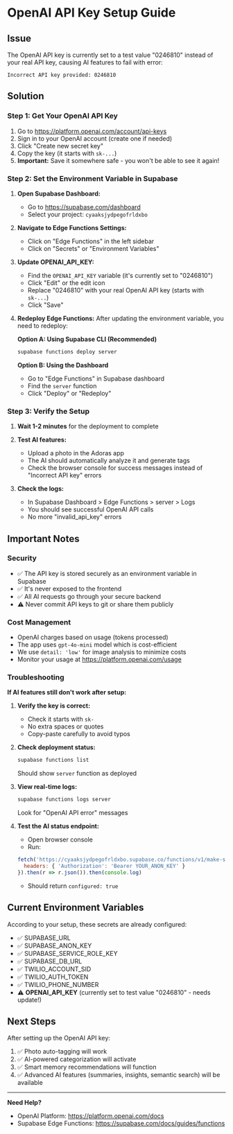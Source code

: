 # OpenAI API Key Setup Guide

## Issue
The OpenAI API key is currently set to a test value "0246810" instead of your real API key, causing AI features to fail with error:
```
Incorrect API key provided: 0246810
```

## Solution

### Step 1: Get Your OpenAI API Key
1. Go to https://platform.openai.com/account/api-keys
2. Sign in to your OpenAI account (create one if needed)
3. Click "Create new secret key"
4. Copy the key (it starts with `sk-...`)
5. **Important:** Save it somewhere safe - you won't be able to see it again!

### Step 2: Set the Environment Variable in Supabase

1. **Open Supabase Dashboard:**
   - Go to https://supabase.com/dashboard
   - Select your project: `cyaaksjydpegofrldxbo`

2. **Navigate to Edge Functions Settings:**
   - Click on "Edge Functions" in the left sidebar
   - Click on "Secrets" or "Environment Variables"

3. **Update OPENAI_API_KEY:**
   - Find the `OPENAI_API_KEY` variable (it's currently set to "0246810")
   - Click "Edit" or the edit icon
   - Replace "0246810" with your real OpenAI API key (starts with `sk-...`)
   - Click "Save"

4. **Redeploy Edge Functions:**
   After updating the environment variable, you need to redeploy:
   
   **Option A: Using Supabase CLI (Recommended)**
   ```bash
   supabase functions deploy server
   ```
   
   **Option B: Using the Dashboard**
   - Go to "Edge Functions" in Supabase dashboard
   - Find the `server` function
   - Click "Deploy" or "Redeploy"

### Step 3: Verify the Setup

1. **Wait 1-2 minutes** for the deployment to complete

2. **Test AI features:**
   - Upload a photo in the Adoras app
   - The AI should automatically analyze it and generate tags
   - Check the browser console for success messages instead of "Incorrect API key" errors

3. **Check the logs:**
   - In Supabase Dashboard > Edge Functions > server > Logs
   - You should see successful OpenAI API calls
   - No more "invalid_api_key" errors

## Important Notes

### Security
- ✅ The API key is stored securely as an environment variable in Supabase
- ✅ It's never exposed to the frontend
- ✅ All AI requests go through your secure backend
- ⚠️ Never commit API keys to git or share them publicly

### Cost Management
- OpenAI charges based on usage (tokens processed)
- The app uses `gpt-4o-mini` model which is cost-efficient
- We use `detail: 'low'` for image analysis to minimize costs
- Monitor your usage at https://platform.openai.com/usage

### Troubleshooting

**If AI features still don't work after setup:**

1. **Verify the key is correct:**
   - Check it starts with `sk-`
   - No extra spaces or quotes
   - Copy-paste carefully to avoid typos

2. **Check deployment status:**
   ```bash
   supabase functions list
   ```
   Should show `server` function as deployed

3. **View real-time logs:**
   ```bash
   supabase functions logs server
   ```
   Look for "OpenAI API error" messages

4. **Test the AI status endpoint:**
   - Open browser console
   - Run:
   ```javascript
   fetch('https://cyaaksjydpegofrldxbo.supabase.co/functions/v1/make-server-deded1eb/ai/status', {
     headers: { 'Authorization': 'Bearer YOUR_ANON_KEY' }
   }).then(r => r.json()).then(console.log)
   ```
   - Should return `configured: true`

## Current Environment Variables

According to your setup, these secrets are already configured:
- ✅ SUPABASE_URL
- ✅ SUPABASE_ANON_KEY  
- ✅ SUPABASE_SERVICE_ROLE_KEY
- ✅ SUPABASE_DB_URL
- ✅ TWILIO_ACCOUNT_SID
- ✅ TWILIO_AUTH_TOKEN
- ✅ TWILIO_PHONE_NUMBER
- ⚠️ **OPENAI_API_KEY** (currently set to test value "0246810" - needs update!)

## Next Steps

After setting up the OpenAI API key:
1. ✅ Photo auto-tagging will work
2. ✅ AI-powered categorization will activate
3. ✅ Smart memory recommendations will function
4. ✅ Advanced AI features (summaries, insights, semantic search) will be available

---

**Need Help?**
- OpenAI Platform: https://platform.openai.com/docs
- Supabase Edge Functions: https://supabase.com/docs/guides/functions
